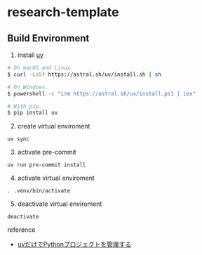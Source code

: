 # research-template

## Build Environment

1. install [uv](https://github.com/astral-sh/uv)

```bash
# On macOS and Linux.
$ curl -LsSf https://astral.sh/uv/install.sh | sh

# On Windows.
$ powershell -c "irm https://astral.sh/uv/install.ps1 | iex"

# With pip.
$ pip install uv
```

2. create virtual enviroment

```
uv sync
```

3. activate pre-commit

```
uv run pre-commit install
```

4. activate virtual enviroment
```
. .venv/bin/activate
```

5. deactivate virtual enviroment
```
deactivate
```

reference
- [uvだけでPythonプロジェクトを管理する](https://zenn.dev/turing_motors/articles/594fbef42a36ee)
